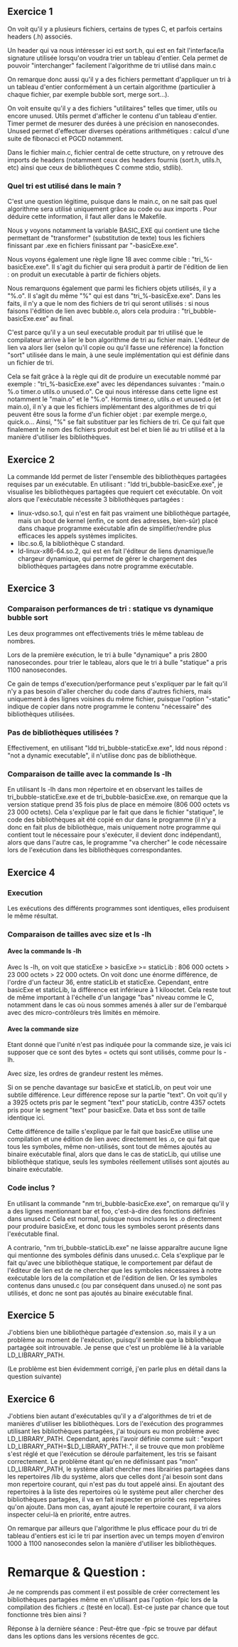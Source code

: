 ## Exercice 1

On voit qu'il y a plusieurs fichiers, certains de types C,
et parfois certains headers (.h) associés.

Un header qui va nous intéresser ici est sort.h, qui est en fait
l'interface/la signature utilisée lorsqu'on voudra trier un tableau d'entier.
Cela permet de pouvoir "interchanger" facilement l'algorithme de tri utilisé
dans main.c

On remarque donc aussi qu'il y a des fichiers permettant d'appliquer
un tri à un tableau d'entier conformément à un certain algorithme
(particulier à chaque fichier, par exemple bubble sort, merge sort...).

On voit ensuite qu'il y a des fichiers "utilitaires" telles que timer,
utils ou encore unused.
Utils permet d'afficher le contenu d'un tableau d'entier.
Timer permet de mesurer des durées à une précision en nanosecondes.
Unused permet d'effectuer diverses opérations arithmétiques :
calcul d'une suite de fibonacci et PGCD notamment.

Dans le fichier main.c, fichier central de cette structure,
on y retrouve des imports de headers
(notamment ceux des headers fournis (sort.h, utils.h, etc) ainsi que ceux de
bibliothèques C comme stdio, stdlib).

### Quel tri est utilisé dans le main ?

C'est une question légitime, puisque dans le main.c, on ne sait pas
quel algorithme sera utilisé uniquement grâce au code ou aux imports .
Pour déduire cette information, il faut aller dans le Makefile.

Nous y voyons notamment la variable BASIC_EXE qui contient une tâche
permettant de "transformer" (substitution de texte) tous les fichiers finissant
par .exe en fichiers finissant par "-basicExe.exe".

Nous voyons également une règle ligne 18 avec comme cible : "tri_%-basicExe.exe".
Il s'agit du fichier qui sera produit à partir de l'édition de lien :
on produit un executable à partir de fichiers objets.

Nous remarquons également que parmi les fichiers objets utilisés, il y a "%.o".
Il s'agit du même "%" qui est dans "tri_%-basicExe.exe".
Dans les faits, il n'y a que le nom des fichiers de tri qui seront utilisés :
si nous faisons l'édition de lien avec bubble.o, alors cela produira :
"tri_bubble-basicExe.exe" au final.

C'est parce qu'il y a un seul executable produit par tri utilisé que le 
compilateur arrive à lier le bon algorithme de tri au fichier main.
L'éditeur de lien va alors lier (selon qu'il copie ou qu'il fasse une 
référence) la fonction "sort" utilisée dans le main, à une seule 
implémentation qui est définie dans un fichier de tri.

Cela se fait grâce à la règle qui dit de produire un executable nommé
par exemple : "tri_%-basicExe.exe" avec les dépendances suivantes : 
"main.o %.o timer.o utils.o unused.o".
Ce qui nous intéresse dans cette ligne est notamment le "main.o" et le 
"%.o".
Hormis timer.o, utils.o et unused.o (et main.o), il n'y a que les fichiers
implémentant des algorithmes de tri qui peuvent être sous la forme d'un fichier
objet : par exemple merge.o, quick.o...
Ainsi, "%" se fait substituer par les fichiers de tri.
Ce qui fait que finalement le nom des fichiers produit est bel et bien lié
au tri utilisé et à la manière d'utiliser les bibliothèques.


## Exercice 2

La commande ldd permet de lister l'ensemble des bibliothèques partagées
requises par un exécutable.
En utilisant : "ldd tri_bubble-basicExe.exe", je visualise les bibliothèques
partagées que requiert cet exécutable.
On voit alors que l'exécutable nécessite 3 bibliothèques partagées :

- linux-vdso.so.1, qui n'est en fait pas vraiment une bibliothèque partagée,
  mais un bout de kernel (enfin, ce sont des adresses, bien-sûr) placé dans
  chaque programme exécutable afin de simplifier/rendre plus efficaces
  les appels systèmes implicites.
- libc.so.6, la bibliothèque C standard.
- ld-linux-x86-64.so.2, qui est en fait 
l'éditeur de liens dynamique/le chargeur dynamique, qui permet
de gérer le chargement des bibliothèques partagées dans notre programme 
exécutable.

## Exercice 3

### Comparaison performances de tri : statique vs dynamique bubble sort

Les deux programmes ont effectivements triés le même tableau de nombres.

Lors de la première exécution, le tri à bulle "dynamique" a pris 2800 nanosecondes.
pour trier le tableau, alors que le tri à bulle "statique" a pris 1100 nanosecondes.

Ce gain de temps d'execution/performance peut s'expliquer par le fait
qu'il n'y a pas besoin d'aller chercher du code dans d'autres fichiers, mais
uniquement à des lignes voisines du même fichier, puisque l'option "-static"
indique de copier dans notre programme le contenu "nécessaire" des bibliothèques
utilisées.

### Pas de bibliothèques utilisées ?

Effectivement, en utilisant "ldd tri_bubble-staticExe.exe", ldd nous répond :
"not a dynamic executable", il n'utilise donc pas de bibliothèque.

### Comparaison de taille avec la commande ls -lh

En utilisant ls -lh dans mon répertoire et en observant les tailles de 
tri_bubble-staticExe.exe et de tri_bubble-basicExe.exe, on remarque que la version
statique prend 35 fois plus de place en mémoire (806 000 octets vs 23 000 octets).
Cela s'explique par le fait que dans le fichier "statique", le code des bibliothèques
ait été copié en dur dans le programme (il n'y a donc en fait plus de bibliothèque, 
mais uniquement notre programme qui contient tout le nécessaire pour s'exécuter, 
il devient donc indépendant), alors que dans l'autre cas, le programme 
"va chercher" le code nécessaire lors de l'exécution dans les bibliothèques 
correspondantes.

## Exercice 4

### Execution

Les exécutions des différents programmes sont identiques, elles produisent le 
même résultat.

### Comparaison de tailles avec size et ls -lh

#### Avec la commande ls -lh

Avec ls -lh, on voit que staticExe > basicExe >= staticLib :
806 000 octets > 23 000 octets > 22 000 octets.
On voit donc une énorme différence, de l'ordre d'un facteur 36, 
entre staticLib et staticExe.
Cependant, entre basicExe et staticLib, la différence est inférieure à 
1 kilooctet.  Cela reste tout de même important à l'échelle d'un langage 
"bas" niveau comme le C, notamment dans le cas où nous sommes amenés à aller 
sur de l'embarqué avec des micro-contrôleurs très limités en mémoire.

#### Avec la commande size

Etant donné que l'unité n'est pas indiquée pour la commande size, je vais ici supposer 
que ce sont des bytes = octets qui sont utilisés, comme pour ls -lh.

Avec size, les ordres de grandeur restent les mêmes.

Si on se penche davantage sur basicExe et staticLib, on peut voir une 
subtile différence.
Leur différence repose sur la partie "text". On voit qu'il y a 3925 octets pris
par le segment "text" pour staticLib, contre 4357 octets pris pour le segment 
"text" pour basicExe. Data et bss sont de taille identique ici.

Cette différence de taille s'explique par le fait que basicExe utilise une 
compilation et une édition de lien avec directement les .o, ce qui fait que
tous les symboles, même non-utilisés, sont tout de mêmes ajoutés au binaire 
exécutable final, alors que dans le cas de staticLib, qui utilise une
bibliothèque statique, seuls les symboles réellement utilisés sont ajoutés
au binaire exécutable.

### Code inclus ?

En utilisant la commande "nm tri_bubble-basicExe.exe", on remarque qu'il y a 
des lignes mentionnant bar et foo, c'est-à-dire des fonctions définies dans unused.c
Cela est normal, puisque nous incluons les .o directement pour produire basicExe, 
et donc tous les symboles seront présents dans l'exécutable final.

A contrario, "nm tri_bubble-staticLib.exe" ne laisse apparaître aucune ligne qui 
mentionne des symboles définis dans unused.c.
Cela s'explique par le fait qu'avec une bibliothèque statique, le comportement par 
défaut de l'éditeur de lien est de ne chercher que les symboles nécessaires à 
notre exécutable lors de la compilation et de l'édition de lien. Or les symboles
contenus dans unused.c (ou par conséquent dans unused.o) ne sont pas utilisés,
et donc ne sont pas ajoutés au binaire exécutable final.


## Exercice 5

J'obtiens bien une bibliothèque partagée d'extension .so, 
mais il y a un problème au moment de l'exécution, puisqu'il semble
que la bibliothèque partagée soit introuvable.
Je pense que c'est un problème lié à la variable LD_LIBRARY_PATH.

(Le problème est bien évidemment corrigé, j'en parle plus en détail 
dans la question suivante)

## Exercice 6

J'obtiens bien autant d'exécutables qu'il y a d'algorithmes de tri 
et de manières d'utiliser les bibliothèques.
Lors de l'exécution des programmes utilisant les bibliothèques 
partagées, j'ai toujours eu mon problème avec LD_LIBRARY_PATH.
Cependant, après l'avoir définie comme suit : 
"export LD_LIBRARY_PATH=$LD_LIBRARY_PATH:.", il se trouve que 
mon problème s'est réglé et que l'exécution se déroule parfaitement, 
les tris se faisant correctement.
Le problème étant qu'en ne définissant pas "mon" LD_LIBRARY_PATH, le
système allait chercher mes librairies partagées dans les repertoires /lib
du système, alors que celles dont j'ai besoin sont dans mon repertoire 
courant, qui n'est pas du tout appelé ainsi.
En ajoutant des repertoires à la liste des repertoires où le système
peut aller chercher des bibliothèques partagées, il va en fait inspecter 
en priorité ces repertoires qu'on ajoute.
Dans mon cas, ayant ajouté le repertoire courant, il va alors inspecter 
celui-là en priorité, entre autres.

On remarque par ailleurs que l'algorithme le plus efficace pour 
du tri de tableau d'entiers est ici le tri par insertion avec un temps 
moyen d'environ 1000 à 1100 nanosecondes selon la manière d'utiliser 
les bibliothèques.

# Remarque & Question : 

Je ne comprends pas comment il est possible de créer correctement les 
bibliothèques partagées même en n'utilisant pas l'option -fpic
lors de la compilation des fichiers .c (testé en local).
Est-ce juste par chance que tout fonctionne très bien ainsi ?

Réponse à la dernière séance : Peut-être que -fpic se trouve par 
défaut dans les options dans les versions récentes de gcc.
